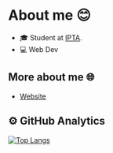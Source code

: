 # About me 😊

- 🎓 Student at [IPTA](http://ipta.pt).
- 💻 Web Dev

## More about me 🌐

- [Website](https://goncalodias.pt)

## ⚙️  GitHub Analytics

[![Top Langs](https://github-readme-stats.vercel.app/api/top-langs/?username=goncalo-dias&layout=compact)](https://github.com/anuraghazra/github-readme-stats)
